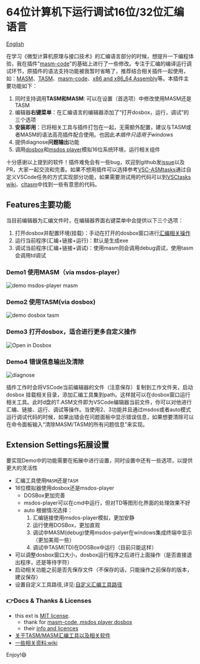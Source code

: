 # 64位计算机下运行调试16位/32位汇编语言

[English](https://github.com/xsro/masm-tasm/blob/master/doc/README.md)

在学习《微型计算机原理与接口技术》的汇编语言部分的时候，想提升一下编程体验，我在插件"[masm-code](https://github.com/Woodykaixa/masm-code)"的基础上进行了一些修改。专注于汇编的编译运行调试环节，原插件的语法支持功能被我暂时省略了，推荐结合相关插件一起使用，如：[MASM](https://marketplace.visualstudio.com/items?itemName=bltg-team.masm)、[TASM](https://marketplace.visualstudio.com/items?itemName=Roncho.assembly-8086)、[masm-code](https://marketplace.visualstudio.com/items?itemName=kaixa.masm-code)、[x86 and x86_64 Assembly](https://marketplace.visualstudio.com/items?itemName=13xforever.language-x86-64-assembly)等。本插件主要功能如下：

1. 同时支持调用**TASM和MASM**: 可以在设置（首选项）中修改使用MASM还是TASM
2. 编辑器**右键菜单**：在汇编语言的编辑器添加了“打开dosbox，运行，调试”的三个选项
3. **安装即用**：已将相关工具与插件打包在一起，无需额外配置，建议与TASM或者MASM的语法高亮插件配合使用。也因此*本插件只适用于windows*
4. 提供diagnose**问题输出**功能
5. 调用[dosbox](https://www.dosbox.com)和[msdos player](http://takeda-toshiya.my.coocan.jp/msdos)模拟16位系统环境，运行相关组件

十分感谢以上提到的软件！插件难免会有一些bug，欢迎到github发[issue](https://github.com/xsro/masm-tasm/issues)以及PR，大家一起交流和完善。如果不想用插件可以选择参考[VSC-ASMtasks](https://github.com/xsro/VSC-ASMtasks)通过自定义VSCode任务的方式实现部分功能，如果需要测试用的代码可以到[VSCtasks wiki](https://github.com/xsro/VSC-ASMtasks/wiki/dosbox)、[cltasm](https://gitee.com/chenliucx/CLTASM/tree/code/)中找到一些有意思的代码。

## Features主要功能

当目前编辑器为汇编文件时，在编辑器界面右键菜单中会提供以下三个选项：

1. 打开dosbox并配置环境(挂载)：手动在打开的dosbox窗口进行[汇编相关操作](https://github.com/xsro/masm-tasm/blob/master/doc/在dosbox中手动操作.md)
2. 运行当前程序(汇编+链接+运行)：默认是生成exe
3. 调试当前程序(汇编+链接+调试)：使用masm则会调用debug调试，使用tasm会调用td调试

### Demo1 使用MASM（via msdos-player）

![demo msdos-player masm](https://github.com/xsro/masm-tasm/raw/master/pics/demo_msdos_masm.gif)

### Demo2 使用TASM(via dosbox)

![demo dosbox tasm](https://github.com/xsro/masm-tasm/raw/master/pics/demo_dosbox_tasm.gif)

### Demo3 打开dosbox，适合进行更多自定义操作

![Open in Dosbox](https://github.com/xsro/masm-tasm/raw/master/pics/opendosbox.gif)

### Demo4 错误信息输出及清除

![diagnose](https://github.com/xsro/masm-tasm/raw/master/pics/demo_diagnose_tasm.gif)

插件工作时会将VSCode当前编辑器的文件（注意保存）复制到工作文件夹，启动dosbox 挂载相关目录，添加汇编工具集到path。这样就可以在dosbox窗口运行相关工具。此时d盘的T.ASM文件即为VSCode编辑器当前文件，你可以对他进行汇编、链接、运行、调试等操作。当使用2、3功能并且通过msdos或者auto模式运行调试代码的时候，如果出错会在问题面板中显示错误信息，如果想要清除可以在命令面板输入“清除MASM/TASM的所有问题信息”来实现。

## Extension Settings拓展设置

要实现Demo中的功能需要在拓展中进行设置，同时设置中还有一些选项，以提供更大的灵活性

- 汇编工具使用`MASM`还是`TASM`
- 16位模拟器使用dosbox还是msdos-player
  - DOSBox更加完善
  - msdos-player可以在cmd中运行，但对TD等图形化界面的处理效果不好
  - auto 根据情况选择：
    1. 汇编链接使用msdos-player模拟，更加安静
    2. 运行使用DOSBox，更加直观
    3. 调试中MASM(debug)使用msdos-palyer在windows集成终端中显示（更加美观一些）
    4. 调试中TASM(TD)在DOSBox中运行（目前只能这样）
- 可以调整dosbox窗口大小，dosbox运行程序之后进行上面操作（是否直接退出程序，还是等待字符）
- 启动相关功能之前是否先保存文件（不保存的话，只能操作之前保存的版本，建议保存）
- 设置自定义工具路径,详见:[自定义汇编工具路径](https://github.com/xsro/masm-tasm/blob/master/doc/关于汇编工具路径.md#自定义汇编工具路径)

### :point_right:Docs & Thanks & Licenses

- this ext is [MIT license](https://github.com/xsro/masm-tasm/blob/master/LICENSE).
  - thank for [masm-code](https://github.com/Woodykaixa/masm-code),,[msdos player](http://takeda-toshiya.my.coocan.jp/msdos),[dosbox](https://www.dosbox.com)
  - their [info and licences](https://github.com/xsro/masm-tasm/blob/master/doc/liscence.md)
- [关于TASM/MASM汇编工具以及相关软件](https://github.com/xsro/masm-tasm/blob/master/doc/关于汇编工具路径.md)
- [一些相关资料:wiki](https://github.com/xsro/VSC-ASMtasks/wiki)

Enjoy!:smile:
